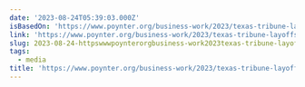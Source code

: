 ```yaml
---
date: '2023-08-24T05:39:03.000Z'
isBasedOn: 'https://www.poynter.org/business-work/2023/texas-tribune-layoffs-first-ever/'
link: 'https://www.poynter.org/business-work/2023/texas-tribune-layoffs-first-ever/'
slug: 2023-08-24-httpswwwpoynterorgbusiness-work2023texas-tribune-layoffs-first-ever
tags:
  - media
title: 'https://www.poynter.org/business-work/2023/texas-tribune-layoffs-first-ever/'
---
```



